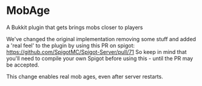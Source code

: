 MobAge
======

A Bukkit plugin that gets brings mobs closer to players

We've changed the original implementation removing some stuff and added a 'real feel' to the plugin by using this PR on spigot: https://github.com/SpigotMC/Spigot-Server/pull/71
So keep in mind that you'll need to compile your own Spigot before using this - until the PR may be accepted.

This change enables real mob ages, even after server restarts.
